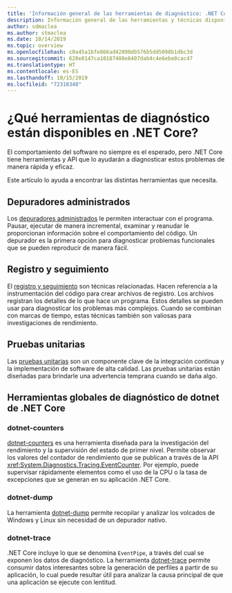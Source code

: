 ```yaml
---
title: 'Información general de las herramientas de diagnóstico: .NET Core'
description: Información general de las herramientas y técnicas disponibles para diagnosticar las aplicaciones de .NET Core.
author: sdmaclea
ms.author: stmaclea
ms.date: 10/14/2019
ms.topic: overview
ms.openlocfilehash: c0a45a1bfe866ad42890db576b5dd5098b1dbc3d
ms.sourcegitcommit: 628e8147ca10187488e6407dab4c4e6ebe0cac47
ms.translationtype: HT
ms.contentlocale: es-ES
ms.lasthandoff: 10/15/2019
ms.locfileid: "72318348"
---
```

# <a name="what-diagnostic-tools-are-available-in-net-core"></a>¿Qué herramientas de diagnóstico están disponibles en .NET Core?

El comportamiento del software no siempre es el esperado, pero .NET Core tiene herramientas y API que lo ayudarán a diagnosticar estos problemas de manera rápida y eficaz.

Este artículo lo ayuda a encontrar las distintas herramientas que necesita.

## <a name="managed-debuggers"></a>Depuradores administrados

Los [depuradores administrados](managed-debuggers.md) le permiten interactuar con el programa. Pausar, ejecutar de manera incremental, examinar y reanudar le proporcionan información sobre el comportamiento del código. Un depurador es la primera opción para diagnosticar problemas funcionales que se pueden reproducir de manera fácil.

## <a name="logging-and-tracing"></a>Registro y seguimiento

El [registro y seguimiento](logging-tracing.md) son técnicas relacionadas. Hacen referencia a la instrumentación del código para crear archivos de registro. Los archivos registran los detalles de lo que hace un programa. Estos detalles se pueden usar para diagnosticar los problemas más complejos. Cuando se combinan con marcas de tiempo, estas técnicas también son valiosas para investigaciones de rendimiento.

## <a name="unit-testing"></a>Pruebas unitarias

Las [pruebas unitarias](../testing/index.md) son un componente clave de la integración continua y la implementación de software de alta calidad. Las pruebas unitarias están diseñadas para brindarle una advertencia temprana cuando se daña algo.

## <a name="net-core-dotnet-diagnostic-global-tools"></a>Herramientas globales de diagnóstico de dotnet de .NET Core

### <a name="dotnet-counters"></a>dotnet-counters

[dotnet-counters](dotnet-counters.md) es una herramienta diseñada para la investigación del rendimiento y la supervisión del estado de primer nivel. Permite observar los valores del contador de rendimiento que se publican a través de la API <xref:System.Diagnostics.Tracing.EventCounter>. Por ejemplo, puede supervisar rápidamente elementos como el uso de la CPU o la tasa de excepciones que se generan en su aplicación .NET Core.

### <a name="dotnet-dump"></a>dotnet-dump

La herramienta [dotnet-dump](dotnet-dump.md) permite recopilar y analizar los volcados de Windows y Linux sin necesidad de un depurador nativo.

### <a name="dotnet-trace"></a>dotnet-trace

.NET Core incluye lo que se denomina `EventPipe`, a través del cual se exponen los datos de diagnóstico. La herramienta [dotnet-trace](dotnet-trace.md) permite consumir datos interesantes sobre la generación de perfiles a partir de su aplicación, lo cual puede resultar útil para analizar la causa principal de que una aplicación se ejecute con lentitud.
